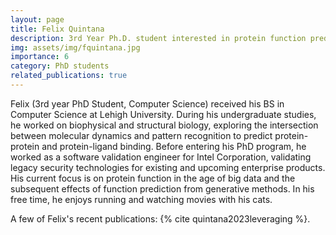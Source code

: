 ```yaml
---
layout: page
title: Felix Quintana
description: 3rd Year Ph.D. student interested in protein function prediction and model assessment.
img: assets/img/fquintana.jpg
importance: 6
category: PhD students
related_publications: true
---
```


Felix (3rd year PhD Student, Computer Science) received his BS in Computer Science at Lehigh University. During his undergraduate studies, he worked on biophysical and structural biology, exploring the intersection between molecular dynamics and pattern recognition to predict protein-protein and protein-ligand binding. Before entering his PhD program, he worked as a software validation engineer for Intel Corporation, validating legacy security technologies for existing and upcoming enterprise products. His current focus is on protein function in the age of big data and the subsequent effects of function prediction from generative methods. In his free time, he enjoys running and watching movies with his cats.

A few of Felix's recent publications: {% cite quintana2023leveraging %}.
